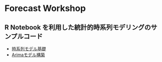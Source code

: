 # Forecast Workshop
## R Notebook を利用した統計的時系列モデリングのサンプルコード

* [時系列モデル基礎](https://konabuta.github.io/Forecast-workshop/Arima_Tutorial_Intro.nb.html)  
* [Arimaモデル構築](https://konabuta.github.io/Forecast-workshop/Arima_Tutorial_AirPassenger.html)  
